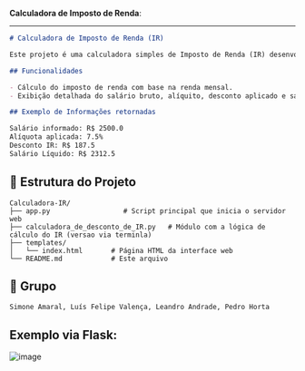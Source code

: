 **Calculadora de Imposto de Renda**:

---

```markdown
# Calculadora de Imposto de Renda (IR)

Este projeto é uma calculadora simples de Imposto de Renda (IR) desenvolvida em Python, conforme as instruções da primeira atividade.

## Funcionalidades

- Cálculo do imposto de renda com base na renda mensal.
- Exibição detalhada do salário bruto, alíquito, desconto aplicado e salário líquido.

## Exemplo de Informações retornadas

Salário informado: R$ 2500.0
Alíquota aplicada: 7.5%
Desconto IR: R$ 187.5
Salário Líquido: R$ 2312.5
```

## 📁 Estrutura do Projeto

```
Calculadora-IR/
├── app.py                  # Script principal que inicia o servidor web
├── calculadora_de_desconto_de_IR.py   # Módulo com a lógica de cálculo do IR (versao via terminla)
├── templates/
│   └── index.html       # Página HTML da interface web
└── README.md            # Este arquivo
```

## 📄 Grupo
```
Simone Amaral, Luís Felipe Valença, Leandro Andrade, Pedro Horta

```
## Exemplo via Flask:

![image](https://github.com/user-attachments/assets/6dc1bf88-3d4d-433a-a0d9-4a20bc94425a)
```


